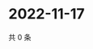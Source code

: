 # 2022-11-17

共 0 条

<!-- BEGIN WEIBO -->
<!-- 最后更新时间 Thu Nov 17 2022 06:14:48 GMT+0800 (China Standard Time) -->

<!-- END WEIBO -->
